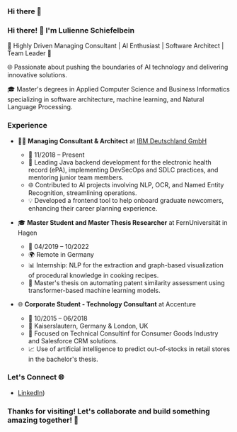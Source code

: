 ### Hi there 👋

<!--
**lulienne/lulienne** is a ✨ _special_ ✨ repository because its `README.md` (this file) appears on your GitHub profile.

Here are some ideas to get you started:

- 🔭 I’m currently working on ...
- 🌱 I’m currently learning ...
- 👯 I’m looking to collaborate on ...
- 🤔 I’m looking for help with ...
- 💬 Ask me about ...
- 📫 How to reach me: ...
- 😄 Pronouns: ...
- ⚡ Fun fact: ...
-->

### Hi there! 👋 I'm Lulienne Schiefelbein

🚀 Highly Driven Managing Consultant | AI Enthusiast | Software Architect | Team Leader 🚀

🌐 Passionate about pushing the boundaries of AI technology and delivering innovative solutions.

🎓 Master's degrees in Applied Computer Science and Business Informatics specializing in software architecture, machine learning, and Natural Language Processing.

### Experience

- 👨‍💼 **Managing Consultant & Architect** at [IBM Deutschland GmbH](link-to-IBM-profile)
   - 📆 11/2018 – Present
   - 📌 Leading Java backend development for the electronic health record (ePA), implementing DevSecOps and SDLC practices, and mentoring junior team members.
   - 🌐 Contributed to AI projects involving NLP, OCR, and Named Entity Recognition, streamlining operations.
   - 💡 Developed a frontend tool to help onboard graduate newcomers, enhancing their career planning experience.

- 🎓 **Master Student and Master Thesis Researcher** at FernUniversität in Hagen
   - 📆 04/2019 – 10/2022
   - 🌍 Remote in Germany
   - 📊 Internship: NLP for the extraction and graph-based visualization of procedural knowledge in cooking recipes.
   - 🧠 Master's thesis on automating patent similarity assessment using transformer-based machine learning models.

- 🌐 **Corporate Student - Technology Consultant** at Accenture
   - 📆 10/2015 – 06/2018
   - 🌆 Kaiserslautern, Germany & London, UK
   - 💼 Focused on Technical Consultinf for Consumer Goods Industry and Salesforce CRM solutions.
   - 📈 Use of artificial intelligence to predict out-of-stocks in retail stores in the bachelor's thesis.


### Let's Connect 🌐

- [LinkedIn](https://www.linkedin.com/in/lulienne-schiefelbein/))

### Thanks for visiting! Let's collaborate and build something amazing together! 🌟
```


